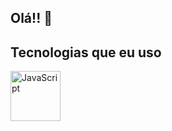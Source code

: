 ## Olá!! 👋

## Tecnologias que eu uso

<img src="https://cdn-icons-png.flaticon.com/512/5968/5968292.png" height="80px" width="80px" alt="JavaScript" />


<!--
**CristofyMeiru/CristofyMeiru** is a ✨ _special_ ✨ repository because its `README.md` (this file) appears on your GitHub profile.

Here are some ideas to get you started:

- 🔭 I’m currently working on ...
- 🌱 I’m currently learning ...
- 👯 I’m looking to collaborate on ...
- 🤔 I’m looking for help with ...
- 💬 Ask me about ...
- 📫 How to reach me: ...
- 😄 Pronouns: ...
- ⚡ Fun fact: ...
-->
